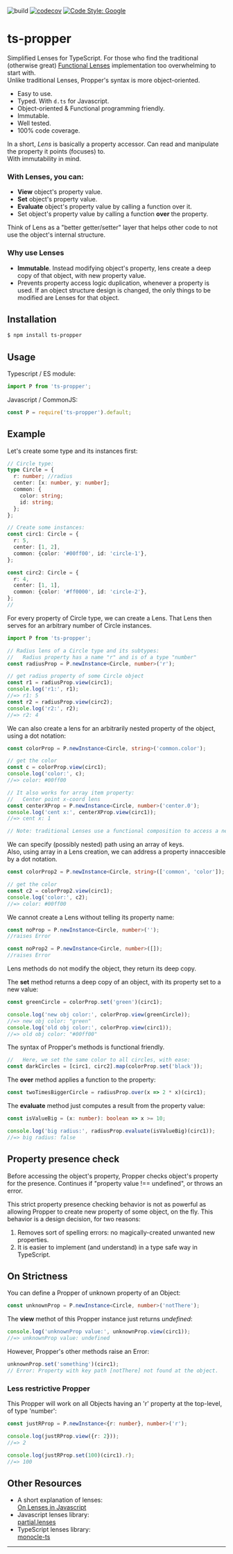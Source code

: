 ![build](https://github.com/tomaskraus/ts-propper/actions/workflows/node.js.yml/badge.svg)
[![codecov](https://codecov.io/gh/tomaskraus/ts-propper/branch/main/graph/badge.svg?token=A1UMZ094D6)](https://codecov.io/gh/tomaskraus/ts-propper)
[![Code Style: Google](https://img.shields.io/badge/code%20style-google-blueviolet.svg)](https://github.com/google/gts)

# ts-propper

Simplified Lenses for TypeScript.
For those who find the traditional (otherwise great) [Functional Lenses][1] implementation too overwhelming to start with.  
Unlike traditional Lenses, Propper's syntax is more object-oriented.

- Easy to use.
- Typed. With `d.ts` for Javascript.
- Object-oriented & Functional programming friendly.
- Immutable.
- Well tested.
- 100% code coverage.

In a short, _Lens_ is basically a property accessor. Can read and manipulate the property it points (focuses) to.  
With immutability in mind.

### With Lenses, you can:

- **View** object's property value.
- **Set** object's property value.
- **Evaluate** object's property value by calling a function over it.
- Set object's property value by calling a function **over** the property.

Think of Lens as a "better getter/setter" layer that helps other code to not use the object's internal structure.

### Why use Lenses

- **Immutable**. Instead modifying object's property, lens create a deep copy of that object, with new property value.
- Prevents property access logic duplication, whenever a property is used. If an object structure design is changed, the only things to be modified are Lenses for that object.

## Installation

```bash
$ npm install ts-propper
```

## Usage

Typescript / ES module:

```ts
import P from 'ts-propper';
```

Javascript / CommonJS:

```js
const P = require('ts-propper').default;
```

## Example

Let's create some type and its instances first:

```ts
// Circle type:
type Circle = {
  r: number; //radius
  center: [x: number, y: number];
  common: {
    color: string;
    id: string;
  };
};

// Create some instances:
const circ1: Circle = {
  r: 5,
  center: [1, 2],
  common: {color: '#00ff00', id: 'circle-1'},
};

const circ2: Circle = {
  r: 4,
  center: [1, 1],
  common: {color: '#ff0000', id: 'circle-2'},
};
//
```

For every property of Circle type, we can create a Lens.
That Lens then serves for an arbitrary number of Circle instances.

```ts
import P from 'ts-propper';

// Radius lens of a Circle type and its subtypes:
//   Radius property has a name "r" and is of a type "number"
const radiusProp = P.newInstance<Circle, number>('r');

// get radius property of some Circle object
const r1 = radiusProp.view(circ1);
console.log('r1:', r1);
//=> r1: 5
const r2 = radiusProp.view(circ2);
console.log('r2:', r2);
//=> r2: 4
```

We can also create a lens for an arbitrarily nested property of the object, using a dot notation:

```ts
const colorProp = P.newInstance<Circle, string>('common.color');

// get the color
const c = colorProp.view(circ1);
console.log('color:', c);
//=> color: #00ff00

// It also works for array item property:
//   Center point x-coord lens
const centerXProp = P.newInstance<Circle, number>('center.0');
console.log('cent x:', centerXProp.view(circ1));
//=> cent x: 1

// Note: traditional Lenses use a functional composition to access a nested property.
```

We can specify (possibly nested) path using an array of keys.  
Also, using array in a Lens creation, we can address a property innaccesible by a dot notation.

```ts
const colorProp2 = P.newInstance<Circle, string>(['common', 'color']);

// get the color
const c2 = colorProp2.view(circ1);
console.log('color:', c2);
//=> color: #00ff00
```

We cannot create a Lens without telling its property name:

```ts
const noProp = P.newInstance<Circle, number>('');
//raises Error

const noProp2 = P.newInstance<Circle, number>([]);
//raises Error
```

Lens methods do not modify the object, they return its deep copy.

The **set** method returns a deep copy of an object, with its property set to a new value:

```ts
const greenCircle = colorProp.set('green')(circ1);

console.log('new obj color:', colorProp.view(greenCircle));
//=> new obj color: "green"
console.log('old obj color:', colorProp.view(circ1));
//=> old obj color: "#00ff00"
```

The syntax of Propper's methods is functional friendly.

```ts
//   Here, we set the same color to all circles, with ease:
const darkCircles = [circ1, circ2].map(colorProp.set('black'));
```

The **over** method applies a function to the property:

```ts
const twoTimesBiggerCircle = radiusProp.over(x => 2 * x)(circ1);
```

The **evaluate** method just computes a result from the property value:

```ts
const isValueBig = (x: number): boolean => x >= 10;

console.log('big radius:', radiusProp.evaluate(isValueBig)(circ1));
//=> big radius: false
```

## Property presence check

Before accessing the object's property, Propper checks object's property for the presence. Continues if "property value !== undefined", or throws an error.

This strict property presence checking behavior is not as powerful as allowing Propper to create new property of some object, on the fly. This behavior is a design decision, for two reasons:

1. Removes sort of spelling errors: no magically-created unwanted new properties.
2. It is easier to implement (and understand) in a type safe way in TypeScript.

## On Strictness

You can define a Propper of unknown property of an Object:

```ts
const unknownProp = P.newInstance<Circle, number>('notThere');
```

The **view** methot of this Propper instance just returns _undefined_:

```ts
console.log('unknownProp value:', unknownProp.view(circ1));
//=> unknownProp value: undefined
```

However, Propper's other methods raise an Error:

```ts
unknownProp.set('something')(circ1);
// Error: Property with key path [notThere] not found at the object.
```

### Less restrictive Propper

This Propper will work on all Objects having an 'r' property at the top-level, of type 'number':

```ts
const justRProp = P.newInstance<{r: number}, number>('r');

console.log(justRProp.view({r: 2}));
//=> 2

console.log(justRProp.set(100)(circ1).r);
//=> 100
```

## Other Resources

- A short explanation of lenses:  
  [On Lenses in Javascript](https://dev.to/devinholloway/functional-lenses-in-javascript-with-ramda-4li7)
- Javascript lenses library:  
  [partial.lenses][1]
- TypeScript lenses library:  
  [monocle-ts](https://github.com/gcanti/monocle-ts)

---

[1]: https://github.com/calmm-js/partial.lenses#readme 'partial.lenses'
